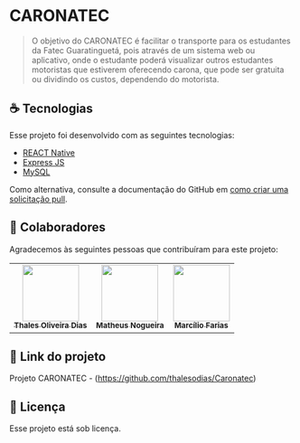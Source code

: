 # CARONATEC

> O objetivo do CARONATEC é facilitar o transporte para os estudantes da Fatec Guaratinguetá, pois através de um sistema web ou aplicativo, onde o estudante poderá visualizar outros estudantes motoristas que estiverem oferecendo carona, que pode ser gratuita ou dividindo os custos, dependendo do motorista.

## ☕ Tecnologias

Esse projeto foi desenvolvido com as seguintes tecnologias:

- [REACT Native](https://reactnative.dev)
- [Express JS](https://expressjs.com)
- [MySQL](https://www.mysql.com/)


Como alternativa, consulte a documentação do GitHub em [como criar uma solicitação pull](https://help.github.com/en/github/collaborating-with-issues-and-pull-requests/creating-a-pull-request).

## 🤝 Colaboradores

Agradecemos às seguintes pessoas que contribuíram para este projeto:

<table>
  <tr>
    <td align="center">
      <a href="https://github.com/thalesodias">
        <img src="https://i.imgur.com/mUQl8BE.jpg" width="100px;"/><br>
        <sub>
          <b>Thales Oliveira Dias</b>
        </sub>
      </a>
    </td>
    <td align="center">
      <a href="https://github.com/matheusnog">
        <img src=https://i.imgur.com/alARznM.jpg" width="100px;"/><br>
        <sub>
          <b>Matheus Nogueira</b>
        </sub>
      </a>
    </td>
    <td align="center">
      <a href="#">
        <img src="https://i.imgur.com/ENr0JC3.png" width="100px;"/><br>
        <sub>
          <b>Marcílio Farias</b>
        </sub>
      </a>
    </td>
  </tr>
</table>
                                                                 
## 📎 Link do projeto

Projeto CARONATEC - (https://github.com/thalesodias/Caronatec)
                                                                 
## 📝 Licença

Esse projeto está sob licença.
